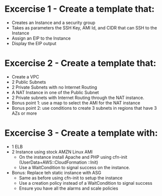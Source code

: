 # Excercise 1 - Create a template that:
  * Creates an Instance and a security group
  * Takes as parameters the SSH Key, AMI Id, and CIDR that can SSH to the Instance
  * Assign an EIP to the Instance
  * Display the EIP output

# Excercise 2 - Create a template that:
  * Create a VPC
  * 2 Public Subnets
  * 2 Private Subnets with no Internet Routing
  * A NAT Instance in one of the Public Subnet 
  * 2 Private subnets with Internet Routing through the NAT instance.
  * Bonus point 1: use a map to select the AMI for the NAT instance
  * Bonus point 2: use conditions to create 3 subnets in regions that have 3 AZs or more

# Excercise 3 - Create a template with:
  * 1 ELB
  * 2 Instance using stock AMZN Linux AMI
    * On the instance install Apache and PHP using cfn-init (UserData+AWS::CloudFormation ::Init)
    * Use a WaitCondition to signal success on the instance.
  * Bonus: Replace teh static instance with ASG 
    * Same as before using cfn-init to setup the instance 
    * Use a creation policy instead of a WaitCondition to signal success
    * Ensure you have all the alarms and scale policies
